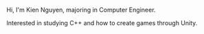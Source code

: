 <p>Hi, I'm Kien Nguyen, majoring in Computer Engineer.</p>

<p>Interested in studying C++ and how to create games through Unity.</p>
